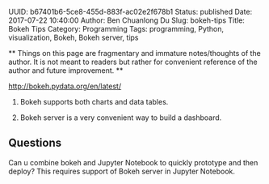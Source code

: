 UUID: b67401b6-5ce8-455d-883f-ac02e2f678b1
Status: published
Date: 2017-07-22 10:40:00
Author: Ben Chuanlong Du
Slug: bokeh-tips
Title: Bokeh Tips
Category: Programming
Tags: programming, Python, visualization, Bokeh, Bokeh server, tips

**
Things on this page are
fragmentary and immature notes/thoughts of the author.
It is not meant to readers
but rather for convenient reference of the author and future improvement.
**

<http://bokeh.pydata.org/en/latest/>

1. Bokeh supports both charts and data tables.

2. Bokeh server is a very convenient way to build a dashboard.

## Questions

Can u combine bokeh and Jupyter Notebook to quickly prototype and then deploy? 
This requires support of Bokeh server in Jupyter Notebook.
